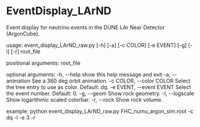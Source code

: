 # EventDisplay_LArND
 Event display for neutrino events in the DUNE LAr Near Detector (ArgonCube). 

usage: event_display_LArND_raw.py [-h] [-a] [-c COLOR] [-e EVENT] [-g] [-l]
                                  [-r]
                                  root_file

positional arguments:
  root_file

optional arguments:
  -h, --help            show this help message and exit
  -a, --animation       See a 360 deg orbit animation.
  -c COLOR, --color COLOR
                        Select the tree entry to use as color. Default: dq.
  -e EVENT, --event EVENT
                        Select the event number. Default: 0.
  -g, --geom            Show rock geometry.
  -l, --logscale        Show logarithmic scaled colorbar.
  -r, --rock            Show rock volume.

example: python event_display_LArND_raw.py FHC_numu_argon_sim.root -c dq -l -e 3 -r
